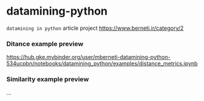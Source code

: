 # datamining-python
`datamining in python` article project https://www.berneti.ir/category/2


### Ditance example preview
https://hub.gke.mybinder.org/user/mberneti-datamining-python-534ucpbn/notebooks/datamining_python/examples/distance_metrics.ipynb


### Similarity example preview
...
